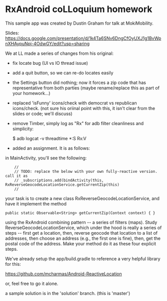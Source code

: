 # RxAndroid coLLoquium homework

This sample app was created by Dustin Graham for talk at MokiMobility.

Slides: https://docs.google.com/presentation/d/1k4Ta6SNv6DngCfOyUXJ1g1BvWpnXHAypuNpj-4OdwGY/edit?usp=sharing

We at LL made a series of changes from his original:

- fix locate bug (UI vs IO thread issue)
- add a quit button, so we can re-do locates easily
- the Settings button did nothing; now it forces a zip code that has representative
  from both parties  (maybe rename/replace this as part of your homework...)
- replaced 'isFunny' icons/check with democrat vs republican icons/check.
  (not sure his oriinal point with this, it isn't clear from the slides or code; we'll discuss)
- remove Timber, simply log as "Rx" for adb filter cleanliness and simplicity:

  $ adb logcat -v threadtime \*:S Rx:V

- added an assignment.  It is as follows:


in MainActivity, you'll see the following:

        //
        // TODO: replace the below with your own fully-reactive version.  call it as
        // _subscriptions.add(bindActivity(this, RxReverseGeocodeLocationService.getCurrentZip(this)
        //

your task is to create a new class RxReverseGeocodeLocationService, and have it implement
the method 

    public static Observable<String> getCurrentZip(Context context) { }

using the RxAndroid combining pattern -- a series of filters (maps).  Study ReverseGeocodeLocationService, which
under the hood is really a series of steps -- first get a location, then, reverse geocode that 
location to a list of addresses, then choose an address (e.g., the first one is fine), then, get 
the postal code of the address.  Make your method do it as these four explicit steps.

We've already setup the app/build.gradle to reference a very helpful library for this:

https://github.com/mcharmas/Android-ReactiveLocation

or, feel free to go it alone.

a sample solution is in the 'solution' branch.  (this is 'master')


